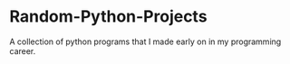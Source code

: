 # Random-Python-Projects
A collection of python programs that I made early on in my programming career.
